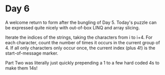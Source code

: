 # Day 6
A welcome return to form after the bungling of Day 5. Today's puzzle can be expressed quite nicely with out-of-box LINQ and array slicing.

Iterate the indices of the strings, taking the characters from i to i+4. For each character, count the number of times it occurs in the current group of 4. If all only characters only occur once, the current index (plus 4!) is the start-of-message marker.

Part Two was literally just quickly prepending a 1 to a few hard coded 4s to make them 14s!